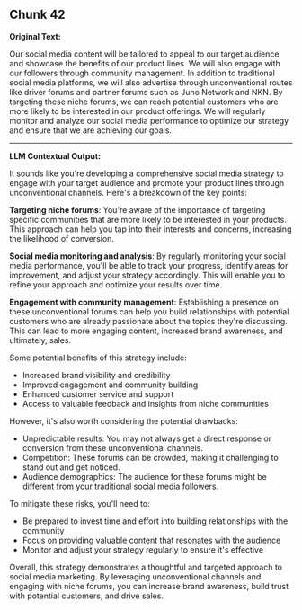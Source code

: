 ## Chunk 42

**Original Text:**

Our social media
content will be tailored to appeal to our target audience and showcase the benefits of our product lines. We will also engage with our followers through community management. In addition to traditional social
media platforms, we will also advertise through unconventional routes like driver forums and partner
forums such as Juno Network and NKN. By targeting these niche forums, we can reach potential
customers who are more likely to be interested in our product offerings. We will regularly monitor and
analyze our social media performance to optimize our strategy and ensure that we are achieving our goals.

---

**LLM Contextual Output:**

It sounds like you're developing a comprehensive social media strategy to engage with your target audience and promote your product lines through unconventional channels. Here's a breakdown of the key points:

**Targeting niche forums**: You're aware of the importance of targeting specific communities that are more likely to be interested in your products. This approach can help you tap into their interests and concerns, increasing the likelihood of conversion.

**Social media monitoring and analysis**: By regularly monitoring your social media performance, you'll be able to track your progress, identify areas for improvement, and adjust your strategy accordingly. This will enable you to refine your approach and optimize your results over time.

**Engagement with community management**: Establishing a presence on these unconventional forums can help you build relationships with potential customers who are already passionate about the topics they're discussing. This can lead to more engaging content, increased brand awareness, and ultimately, sales.

Some potential benefits of this strategy include:

* Increased brand visibility and credibility
* Improved engagement and community building
* Enhanced customer service and support
* Access to valuable feedback and insights from niche communities

However, it's also worth considering the potential drawbacks:

* Unpredictable results: You may not always get a direct response or conversion from these unconventional channels.
* Competition: These forums can be crowded, making it challenging to stand out and get noticed.
* Audience demographics: The audience for these forums might be different from your traditional social media followers.

To mitigate these risks, you'll need to:

* Be prepared to invest time and effort into building relationships with the community
* Focus on providing valuable content that resonates with the audience
* Monitor and adjust your strategy regularly to ensure it's effective

Overall, this strategy demonstrates a thoughtful and targeted approach to social media marketing. By leveraging unconventional channels and engaging with niche forums, you can increase brand awareness, build trust with potential customers, and drive sales.
